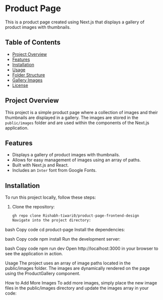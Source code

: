 # Product Page

This is a product page created using Next.js that displays a gallery of product images with thumbnails.

## Table of Contents

- [Project Overview](#project-overview)
- [Features](#features)
- [Installation](#installation)
- [Usage](#usage)
- [Folder Structure](#folder-structure)
- [Gallery Images](#gallery-images)
- [License](#license)

## Project Overview

This project is a simple product page where a collection of images and their thumbnails are displayed in a gallery. The images are stored in the `public/images` folder and are used within the components of the Next.js application.

## Features

- Displays a gallery of product images with thumbnails.
- Allows for easy management of images using an array of paths.
- Built with Next.js and React.
- Includes an `Inter` font from Google Fonts.

## Installation

To run this project locally, follow these steps:

1. Clone the repository:
   ```bash
   gh repo clone Rishabh-tiwari0/product-page-frontend-design
   Navigate into the project directory:
   ```

bash
Copy code
cd product-page
Install the dependencies:

bash
Copy code
npm install
Run the development server:

bash
Copy code
npm run dev
Open http://localhost:3000 in your browser to see the application in action.

Usage
The project uses an array of image paths located in the public/images folder. The images are dynamically rendered on the page using the ProductGallery component.

How to Add More Images
To add more images, simply place the new image files in the public/images directory and update the images array in your code:
